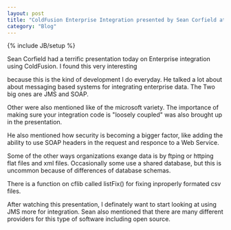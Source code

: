 ```yaml
---
layout: post
title: "ColdFusion Enterprise Integration presented by Sean Corfield at MAX"
category: "Blog"
---
```

{% include JB/setup %}

Sean Corfield had a terrific presentation today on Enterprise integration using ColdFusion. I found this very interesting

because this is the kind of development I do everyday. He talked a lot about about messaging based systems for integrating enterprise data. The Two big ones are JMS and SOAP. 

Other were also mentioned like of the microsoft variety. The importance of making sure your integration code is "loosely coupled" was also brought up in the presentation.

He also mentioned how security is becoming a bigger factor, like adding the ability to use SOAP headers in the request and responce to a Web Service.

Some of the other ways organizations exange data is by ftping or httping flat files and xml files. Occasionally some use a shared database, but this is uncommon because of differences of database schemas.

There is a function on cflib called listFix() for fixing inproperly formated csv files. 

After watching this presentation, I definately want to start looking at using JMS more for integration. Sean also mentioned that there are many different providers for this type of software including open source.